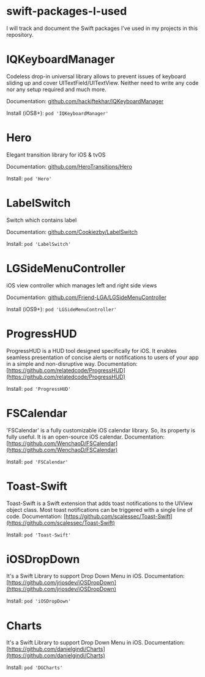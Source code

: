 # swift-packages-I-used
I will track and document the Swift packages I've used in my projects in this repository.

# IQKeyboardManager
Codeless drop-in universal library allows to prevent issues of keyboard sliding up and cover UITextField/UITextView. Neither need to write any code nor any setup required and much more.

Documentation: [github.com/hackiftekhar/IQKeyboardManager](https://github.com/hackiftekhar/IQKeyboardManager)

Install (iOS8+):
`pod 'IQKeyboardManager'`

# Hero
Elegant transition library for iOS & tvOS

Documentation: [github.com/HeroTransitions/Hero](https://github.com/HeroTransitions/Hero)

Install:
`pod 'Hero'`

# LabelSwitch
Switch which contains label

Documentation: [github.com/Cookiezby/LabelSwitch](https://github.com/Cookiezby/LabelSwitch)

Install:
`pod 'LabelSwitch'`

# LGSideMenuController
iOS view controller which manages left and right side views

Documentation: [github.com/Friend-LGA/LGSideMenuController](https://github.com/Friend-LGA/LGSideMenuController)

Install (iOS9+):
`pod 'LGSideMenuController'`

# ProgressHUD
ProgressHUD is a HUD tool designed specifically for iOS. It enables seamless presentation of concise alerts or notifications to users of your app in a simple and non-disruptive way.
Documentation: [https://github.com/relatedcode/ProgressHUD](https://github.com/relatedcode/ProgressHUD)

Install:
`pod 'ProgressHUD'`

# FSCalendar
'FSCalendar' is a fully customizable iOS calendar library. So, its property is fully useful. It is an open-source iOS calendar.
Documentation: [https://github.com/WenchaoD/FSCalendar](https://github.com/WenchaoD/FSCalendar)

Install:
`pod 'FSCalendar'`

# Toast-Swift
Toast-Swift is a Swift extension that adds toast notifications to the UIView object class. Most toast notifications can be triggered with a single line of code.
Documentation: [https://github.com/scalessec/Toast-Swift](https://github.com/scalessec/Toast-Swift)

Install:
`pod 'Toast-Swift'`

# iOSDropDown
It's a Swift Library to support Drop Down Menu in iOS. 
Documentation: [https://github.com/jriosdev/iOSDropDown](https://github.com/jriosdev/iOSDropDown)

Install:
`pod 'iOSDropDown'`

# Charts
It's a Swift Library to support Drop Down Menu in iOS. 
Documentation: [https://github.com/danielgindi/Charts](https://github.com/danielgindi/Charts)

Install:
`pod 'DGCharts'`
